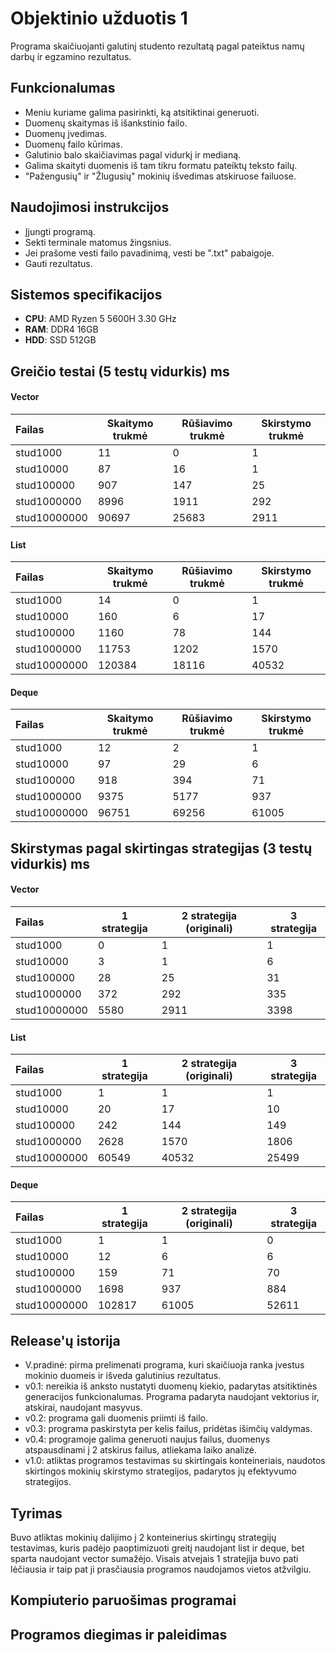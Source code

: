 # Objektinio užduotis 1
  Programa skaičiuojanti galutinį studento rezultatą pagal pateiktus namų darbų ir egzamino rezultatus.

## Funkcionalumas
  - Meniu kuriame galima pasirinkti, ką atsitiktinai generuoti.
  - Duomenų skaitymas iš išankstinio failo.
  - Duomenų įvedimas.
  - Duomenų failo kūrimas. 
  - Galutinio balo skaičiavimas pagal vidurkį ir medianą.
  - Galima skaityti duomenis iš tam tikru formatu pateiktų teksto failų.
  - "Pažengusių" ir "Žlugusių" mokinių išvedimas atskiruose failuose.

## Naudojimosi instrukcijos
  - Įjungti programą.
  - Sekti terminale matomus žingsnius.
  - Jei prašome vesti failo pavadinimą, vesti be ".txt" pabaigoje.
  - Gauti rezultatus.

## Sistemos specifikacijos

- **CPU**: AMD Ryzen 5 5600H 3.30 GHz
- **RAM**: DDR4 16GB
- **HDD**: SSD 512GB

## Greičio testai (5 testų vidurkis) ms

#### Vector
| Failas | Skaitymo trukmė | Rūšiavimo trukmė | Skirstymo trukmė |
| :--- | ---- | ---- | ---- |
| stud1000 | 11 | 0 | 1 |
| stud10000 | 87 | 16 | 1 |
| stud100000 | 907 | 147 | 25 |
| stud1000000 | 8996 | 1911 | 292 |
| stud10000000 | 90697 | 25683 | 2911 |

#### List
| Failas | Skaitymo trukmė | Rūšiavimo trukmė | Skirstymo trukmė |
| :--- | ---- | ---- | ---- |
| stud1000 | 14 | 0 | 1 |
| stud10000 | 160 | 6 | 17 |
| stud100000 | 1160 | 78 | 144 |
| stud1000000 | 11753 | 1202 | 1570 |
| stud10000000 | 120384 | 18116 | 40532 |

#### Deque
| Failas | Skaitymo trukmė | Rūšiavimo trukmė | Skirstymo trukmė |
| :--- | ---- | ---- | ---- |
| stud1000 | 12 | 2 | 1 |
| stud10000 | 97 | 29 | 6 |
| stud100000 | 918 | 394 | 71 |
| stud1000000 | 9375 | 5177 | 937 |
| stud10000000 | 96751 | 69256 | 61005 |

## Skirstymas pagal skirtingas strategijas (3 testų vidurkis) ms

#### Vector
| Failas | 1 strategija | 2 strategija (originali) | 3 strategija |
| :--- | ---- | ---- | ---- |
| stud1000 | 0 | 1 | 1 |
| stud10000 | 3 | 1 | 6 |
| stud100000 | 28 | 25 | 31 |
| stud1000000 | 372 | 292 | 335 |
| stud10000000 | 5580 | 2911 | 3398 |

#### List
| Failas | 1 strategija | 2 strategija (originali) | 3 strategija |
| :--- | ---- | ---- | ---- |
| stud1000 | 1 | 1 | 1 |
| stud10000 | 20 | 17 | 10 |
| stud100000 | 242 | 144 | 149 |
| stud1000000 | 2628 | 1570 | 1806 |
| stud10000000 | 60549 | 40532 | 25499 |

#### Deque
| Failas | 1 strategija | 2 strategija (originali) | 3 strategija |
| :--- | ---- | ---- | ---- |
| stud1000 | 1 | 1 | 0 |
| stud10000 | 12 | 6 | 6 |
| stud100000 | 159 | 71 | 70 |
| stud1000000 | 1698 | 937 | 884 |
| stud10000000 | 102817 | 61005 | 52611 |

## Release'ų istorija

- V.pradinė: pirma prelimenati programa, kuri skaičiuoja ranka įvestus mokinio duomeis ir išveda galutinius rezultatus.
- v0.1: nereikia iš anksto nustatyti duomenų kiekio, padarytas atsitiktinės generacijos funkcionalumas. Programa padaryta naudojant vektorius ir, atskirai, naudojant masyvus.
- v0.2: programa gali duomenis priimti iš failo.
- v0.3: programa paskirstyta per kelis failus, pridėtas išimčių valdymas.
- v0.4: programoje galima generuoti naujus failus, duomenys atspausdinami į 2 atskirus failus, atliekama laiko analizė.
- v1.0: atliktas programos testavimas su skirtingais konteineriais, naudotos skirtingos mokinių skirstymo strategijos, padarytos jų efektyvumo strategijos.

## Tyrimas

Buvo atliktas mokinių dalijimo į 2 konteinerius skirtingų strategijų testavimas, kuris padėjo paoptimizuoti greitį naudojant list ir deque, bet sparta naudojant vector sumažėjo. Visais atvejais 1 stratejija buvo pati lėčiausia ir taip pat ji prasčiausia programos naudojamos vietos atžvilgiu. 

## Kompiuterio paruošimas programai

## Programos diegimas ir paleidimas